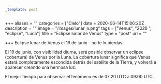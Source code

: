 ```yaml
---
_template: post
---
```



+++
aliases = ""
categories = ["Cielo"]
date = 2020-06-14T15:06:20Z
description = ""
image = "/images/lunar_n.png"
tags = ["Venus", "2020 ", "eclipse", "Luna"]
title = "Eclipse lunar de Venus"
type = "post"
url = ""

+++
Eclipse lunar de Venus el 19 de junio - no te lo pierdas.  
  
El 19 de junio, con visibilidad diurna, será posible observar un eclipse (cobertura) de Venus por la Luna. La cobertura lunar significa que Venus estará completamente escondida detrás del satélite de la Tierra, y volverá a aparecer creando una hermosa luz.  
  
El mejor tiempo para observar el fenómeno es de 07:20 UTC a 09:00 UTC.
